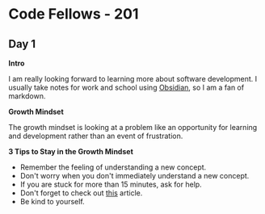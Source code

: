 # Code Fellows - 201

## Day 1

**Intro**

I am really looking forward to learning more about software development. I usually take notes for work and school using [Obsidian](https://obsidian.md/), so I am a fan of markdown.

**Growth Mindset**

The growth mindset is looking at a problem like an opportunity for learning and development rather than an event of frustration. 

**3 Tips to Stay in the Growth Mindset**

- Remember the feeling of understanding a new concept.
- Don't worry when you don't immediately understand a new concept.
- If you are stuck for more than 15 minutes, ask for help.
- Don't forget to check out [this](https://www.atlassian.com/blog/inside-atlassian/growth-mindset) article.
- Be kind to yourself.

